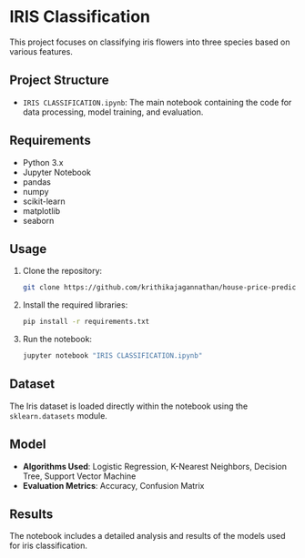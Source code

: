 # IRIS Classification

This project focuses on classifying iris flowers into three species based on various features.

## Project Structure

- `IRIS CLASSIFICATION.ipynb`: The main notebook containing the code for data processing, model training, and evaluation.

## Requirements

- Python 3.x
- Jupyter Notebook
- pandas
- numpy
- scikit-learn
- matplotlib
- seaborn

## Usage

1. Clone the repository:
    ```bash
    git clone https://github.com/krithikajagannathan/house-price-prediction.git
    ```
2. Install the required libraries:
    ```bash
    pip install -r requirements.txt
    ```
3. Run the notebook:
    ```bash
    jupyter notebook "IRIS CLASSIFICATION.ipynb"
    ```

## Dataset

The Iris dataset is loaded directly within the notebook using the `sklearn.datasets` module.

## Model

- **Algorithms Used**: Logistic Regression, K-Nearest Neighbors, Decision Tree, Support Vector Machine
- **Evaluation Metrics**: Accuracy, Confusion Matrix

## Results

The notebook includes a detailed analysis and results of the models used for iris classification.
